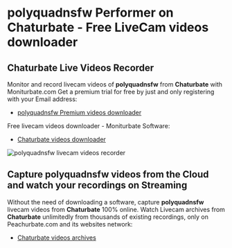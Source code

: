 # polyquadnsfw Performer on Chaturbate - Free LiveCam videos downloader

## Chaturbate Live Videos Recorder

Monitor and record livecam videos of **polyquadnsfw** from **Chaturbate** with Moniturbate.com
Get a premium trial for free by just and only registering with your Email address:
* [polyquadnsfw Premium videos downloader](https://moniturbate.com/request-demo-licence-key.html)

Free livecam videos downloader - Moniturbate Software:
* [Chaturbate videos downloader](https://moniturbate.com/moniturbate-download-software.html)

![polyquadnsfw livecam videos recorder](https://peachurnet.com/templates/moniturbate-software.png)


## Capture polyquadnsfw videos from the Cloud and watch your recordings on Streaming

Without the need of downloading a software, capture **polyquadnsfw** livecam videos from **Chaturbate** 100% online.
Watch Livecam archives from **Chaturbate** unlimitedly from thousands of existing recordings, only on Peachurbate.com and its websites network:
* [Chaturbate videos archives](https://peachurnet.com/)